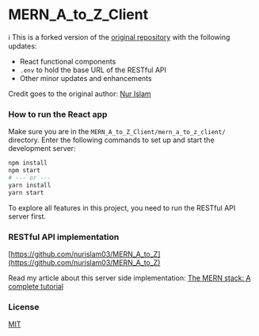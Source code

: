 # MERN_A_to_Z_Client

ℹ️ This is a forked version of the [original repository](https://github.com/nurislam03/MERN_A_to_Z_Client) with the following updates:

- React functional components
- `.env` to hold the base URL of the RESTful API
- Other minor updates and enhancements

Credit goes to the original author: [Nur Islam](https://blog.logrocket.com/author/nurislam/)

### How to run the React app

Make sure you are in the `MERN_A_to_Z_Client/mern_a_to_z_client/`  directory. Enter the following commands to set up and start the development server:

```bash
npm install
npm start
# --- or ---
yarn install
yarn start
```

To explore all features in this project, you need to run the RESTful API server first.

### RESTful API implementation

[https://github.com/nurislam03/MERN_A_to_Z](https://github.com/nurislam03/MERN_A_to_Z)

Read my article about this server side implementation: [The MERN stack: A complete tutorial](https://blog.logrocket.com/mern-stack-tutorial/)

### License

[MIT](LICENSE)
